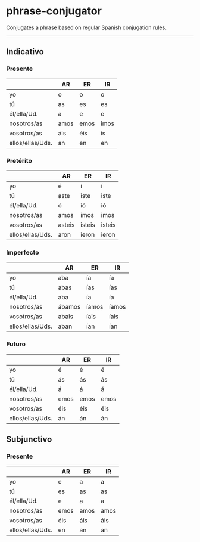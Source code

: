 # phrase-conjugator

Conjugates a phrase based on regular Spanish conjugation rules.

---

## Indicativo

### Presente

|                  | AR   | ER   | IR   |
| ---------------- | ---- | ---- | ---- |
| yo               | o    | o    | o    |
| tú               | as   | es   | es   |
| él/ella/Ud.      | a    | e    | e    |
| nosotros/as      | amos | emos | imos |
| vosotros/as      | áis  | éis  | ís   |
| ellos/ellas/Uds. | an   | en   | en   |

### Pretérito

|                  | AR     | ER     | IR     |
| ---------------- | ------ | ------ | ------ |
| yo               | é      | í      | í      |
| tú               | aste   | iste   | iste   |
| él/ella/Ud.      | ó      | ió     | ió     |
| nosotros/as      | amos   | imos   | imos   |
| vosotros/as      | asteis | isteis | isteis |
| ellos/ellas/Uds. | aron   | ieron  | ieron  |

### Imperfecto

|                  | AR     | ER    | IR    |
| ---------------- | ------ | ----- | ----- |
| yo               | aba    | ía    | ía    |
| tú               | abas   | ías   | ías   |
| él/ella/Ud.      | aba    | ía    | ía    |
| nosotros/as      | ábamos | íamos | íamos |
| vosotros/as      | abais  | íais  | íais  |
| ellos/ellas/Uds. | aban   | ían   | ían   |

### Futuro

|                  | AR   | ER   | IR   |
| ---------------- | ---- | ---- | ---- |
| yo               | é    | é    | é    |
| tú               | ás   | ás   | ás   |
| él/ella/Ud.      | á    | á    | á    |
| nosotros/as      | emos | emos | emos |
| vosotros/as      | éis  | éis  | éis  |
| ellos/ellas/Uds. | án   | án   | án   |

## Subjunctivo

### Presente

|                  | AR   | ER   | IR   |
| ---------------- | ---- | ---- | ---- |
| yo               | e    | a    | a    |
| tú               | es   | as   | as   |
| él/ella/Ud.      | e    | a    | a    |
| nosotros/as      | emos | amos | amos |
| vosotros/as      | éis  | áis  | áis  |
| ellos/ellas/Uds. | en   | an   | an   |
